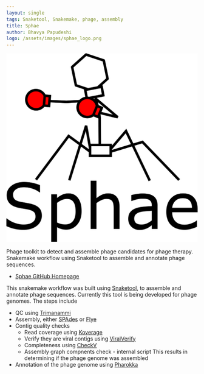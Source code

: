 ```yaml
---
layout: single
tags: Snaketool, Snakemake, phage, assembly
title: Sphae
author: Bhavya Papudeshi
logo: /assets/images/sphae_logo.png
---
```


![](/assets/images/sphae_logo.png)

Phage toolkit to detect and assemble phage candidates for phage therapy.<!--more--> Snakemake workflow using Snaketool to assemble and annotate phage sequences.<!--more-->

 - [Sphae GitHub Homepage](https://github.com/linsalrob/sphae)

This snakemake workflow was built using [Snaketool](https://github.com/beardymcjohnface/Snaketool), to assemble and annotate phage sequences. Currently this tool is being developed for phage genomes. The steps include

 - QC using [Trimanammi](https://github.com/beardymcjohnface/Trimnami)
 - Assembly, either [SPAdes](https://github.com/ablab/spades) or [Flye](https://github.com/fenderglass/Flye)
 - Contig quality checks
   - Read coverage using [Koverage](https://github.com/beardymcjohnface/Koverage)
   - Verify they are viral contigs using [ViralVerify](https://github.com/ablab/viralVerify)
   - Completeness using [CheckV](https://bitbucket.org/berkeleylab/CheckV)
   - Assembly graph compnents check - internal script This results in determining if the phage genome was assembled
 - Annotation of the phage genome using [Pharokka](https://github.com/gbouras13/pharokka)
